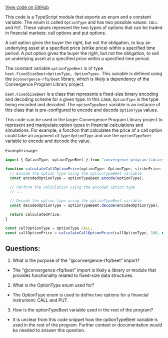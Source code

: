 [View code on GitHub](https://github.com/convergence-rfq/convergence-program-library/psyoptions-american-instrument/js/generated/types/OptionType.d.ts)

This code is a TypeScript module that exports an enum and a constant variable. The enum is called `OptionType` and has two possible values: `CALL` and `PUT`. These values represent the two types of options that can be traded in financial markets: call options and put options. 

A call option gives the buyer the right, but not the obligation, to buy an underlying asset at a specified price (strike price) within a specified time period. A put option gives the buyer the right, but not the obligation, to sell an underlying asset at a specified price within a specified time period. 

The constant variable `optionTypeBeet` is of type `beet.FixedSizeBeet<OptionType, OptionType>`. This variable is defined using the `@convergence-rfq/beet` library, which is likely a dependency of the Convergence Program Library project. 

`beet.FixedSizeBeet` is a class that represents a fixed-size binary encoding and decoding scheme for a given type. In this case, `OptionType` is the type being encoded and decoded. The `optionTypeBeet` variable is an instance of this class that is pre-configured to encode and decode `OptionType` values. 

This code can be used in the larger Convergence Program Library project to represent and manipulate option types in financial calculations and simulations. For example, a function that calculates the price of a call option could take an argument of type `OptionType` and use the `optionTypeBeet` variable to encode and decode the value. 

Example usage:

```typescript
import { OptionType, optionTypeBeet } from "convergence-program-library";

function calculateCallOptionPrice(optionType: OptionType, strikePrice: number, expirationDate: Date): number {
  // Encode the option type using the optionTypeBeet variable
  const encodedOptionType = optionTypeBeet.encode(optionType);

  // Perform the calculation using the encoded option type
  // ...

  // Decode the option type using the optionTypeBeet variable
  const decodedOptionType = optionTypeBeet.decode(encodedOptionType);

  return calculatedPrice;
}

const callOptionType = OptionType.CALL;
const callOptionPrice = calculateCallOptionPrice(callOptionType, 100, new Date("2022-01-01"));
```
## Questions: 
 1. What is the purpose of the "@convergence-rfq/beet" import?
- The "@convergence-rfq/beet" import is likely a library or module that provides functionality related to fixed-size data structures.

2. What is the OptionType enum used for?
- The OptionType enum is used to define two options for a financial instrument: CALL and PUT.

3. How is the optionTypeBeet variable used in the rest of the program?
- It is unclear from this code snippet how the optionTypeBeet variable is used in the rest of the program. Further context or documentation would be needed to answer this question.